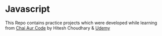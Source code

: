 # Javascript
This Repo contains practice projects which were developed while learning from [Chai Aur Code](https://www.youtube.com/@chaiaurcode) by Hitesh Choudhary & [Udemy](https://www.udemy.com/course/javascript-20-projects-in-20-days-html-css-javascript/)
